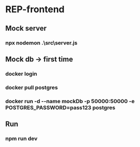 # REP-frontend

## Mock server
### npx nodemon .\src\server.js

## Mock db -> first time
### docker login
### docker pull postgres
### docker run -d --name mockDb -p 50000:50000 -e POSTGRES_PASSWORD=pass123 postgres

## Run
### npm run dev

